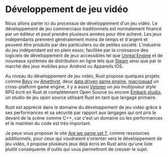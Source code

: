 # Développement de jeu vidéo

Nous allons parler ici du processus de développement d'un jeu vidéo. Le développement de jeu commerciaux traditionnels est normalement financé par un éditeur et peut prendre plusieurs années pour être achevé. Les jeux indépendants prennent généralement moins de temps et d'argent et peuvent être produits par des particuliers ou de petites société. L'industrie du jeu indépendant est en plein essor, facilitée par la croissance des logiciels de développement de jeux accessibles tel que [Unreal Engine](https://www.unrealengine.com/en-US/) et de nouveaux systèmes de distribution en ligne tels que [Steam](https://store.steampowered.com/) ainsi que par le marché des jeux mobiles pour Android ou Appareils IOS.

Au niveau du développement de jeu vidéo, Rust propose quelques projets comme [Bevy](https://bevyengine.org/) ou [Amethyst](https://amethyst.rs/), deux [data driven game engine](https://en.wikipedia.org/wiki/Game_engine), [macroquad](https://github.com/not-fl3/macroquad) un cross-platform game engine, il y a aussi [Veloren](https://book.veloren.net/introduction/index.html) un jeu multijoueur style RPG écrit en Rust et complétement Open Source ou encore [Embark studio](https://github.com/EmbarkStudios/rust-ecosystem), un studio de jeu open source utilisant Rust en tant que langage primaire.

Rust est apprécié dans le domaine du développement de jeu vidéo grâce à ses performances et sa sécurité par rapport aux langages qui ont pris le devant de la scène comme C++, car c'est un domaine où les performances et le maintien du code est très important.

Je peux vous proposer le site [Are we game yet ?](https://arewegameyet.rs/), comme ressources additionnels, pour ceux qui voudraient s'orienter vers le développement de jeu vidéo, il propose plusieurs jeux déjà écris en Rust ainsi qu'une liste plutôt conséquente d'outils qui vous permettront de creuser le sujet.
